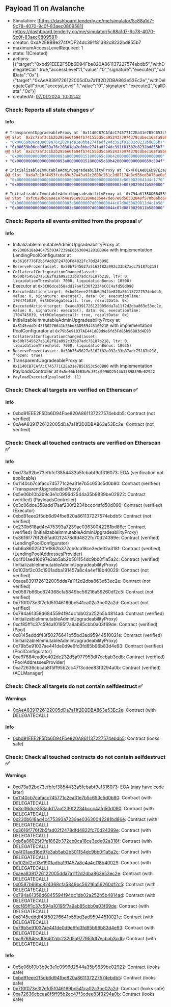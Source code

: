 ## Payload 11 on Avalanche

- Simulation: [https://dashboard.tenderly.co/me/simulator/5c88a1d7-9c78-4070-9c0f-83aec0809581](https://dashboard.tenderly.co/me/simulator/5c88a1d7-9c78-4070-9c0f-83aec0809581)
- creator: 0xdA2E8BBe274fADF24dc391f81382c8232bd855b7
- maximumAccessLevelRequired: 1
- state: 1(Created)
- actions: [{"target":"0xbd91EEE2F5Db6D94Fbe820A861137227574ebdb5","withDelegateCall":true,"accessLevel":1,"value":"0","signature":"execute()","callData":"0x"},{"target":"0xAeA8391726122005dDa7a11f2D2DBA863e53Ec2e","withDelegateCall":true,"accessLevel":1,"value":"0","signature":"execute()","callData":"0x"}]
- createdAt: [07/01/2024, 10:02:42](https://snowtrace.io/tx/0xac4cf1d5010af63d1377bbabc12d55af7bdcac4283c524e3a905bbbf2945c8d9)

### Check: Reports all state changes :white_check_mark:

#### Info


```diff
# TransparentUpgradeableProxy at `0x1140CB7CAfAcC745771C2Ea31e7B5C653c5d0B80` with implementation PayloadsController at `0x5e06b10B3b9c3E1c0996D2544A35B9839Be02922`
@@ Slot `0x2c72af3c1b2b2956e6f694fb741556d5ca9524373974378cdbec16afa8b84164` @@
- "0x00659b06ce00659a76c20201da2e8bbe274fadf24dc391f81382c8232bd855b7"
+ "0x00659b06ce00659a76c20301da2e8bbe274fadf24dc391f81382c8232bd855b7"
@@ Slot `0x2c72af3c1b2b2956e6f694fb741556d5ca9524373974378cdbec16afa8b84165` @@
- "0x000000000000000000093a8000000151800065c89b4200000000000000000000"
+ "0x000000000000000000093a8000000151800065c89b42000000000000659c584f"
```

```diff
# InitializableImmutableAdminUpgradeabilityProxy at `0x4F01AeD16D97E3aB5ab2B501154DC9bb0F1A5A2C` with implementation unknown contract name at `0x102Bf2C03c1901AdBA191457A8c4A4eF18b40029`
@@ Slot `0xda7c10f4453fcde69e37a43a92c2608c261c2d87174e8c956ed3075ae0e388a6` @@
- "0x0000000000000000000000000000000000000000000003e8050829041d4c1770"
+ "0x0000000000000000000000000000000000000000000003e8070829041b580000"
```

```diff
# InitializableImmutableAdminUpgradeabilityProxy at `0x794a61358D6845594F94dc1DB02A252b5b4814aD` with implementation Pool at `0xCf85FF1c37c594a10195F7A9Ab85CBb0a03f69dE`
@@ Slot `0xfc020bc8a9e1e7b4e191e9312848e35e47de67e0d56332848f570b6ebc6ca973` @@
- "0x000000000000000000000003e80000007d000000044c07d0850829811d4c1b58"
+ "0x000000000000000000000003e80000007d000000044c07d0870829811b580000"
```


### Check: Reports all events emitted from the proposal :white_check_mark:

#### Info

- InitializableImmutableAdminUpgradeabilityProxy at `0x230B618aD4C475393A7239aE03630042281BD86e` with implementation LendingPoolConfigurator at `0x3616f776F2b5fAd02F2478DFd4822Fc70d24399E`
- `ReserveFrozen(asset: 0x50b7545627a5162f82a992c33b87adc75187b218)`
- `CollateralConfigurationChanged(asset: 0x50b7545627a5162f82a992c33b87adc75187b218, ltv: 0, liquidationThreshold: 7000, liquidationBonus: 10500)`
- Executor at `0x3C06dce358add17aAf230f2234bCCC4afd50d090`
- `ExecutedAction(target: 0xbd91eee2f5db6d94fbe820a861137227574ebdb5, value: 0, signature: execute(), data: 0x, executionTime: 1704745039, withDelegatecall: true, resultData: 0x)`
- `ExecutedAction(target: 0xaea8391726122005dda7a11f2d2dba863e53ec2e, value: 0, signature: execute(), data: 0x, executionTime: 1704745039, withDelegatecall: true, resultData: 0x)`
- InitializableImmutableAdminUpgradeabilityProxy at `0x8145eddDf43f50276641b55bd3AD95944510021E` with implementation PoolConfigurator at `0x79b5e91037AE441dE0d9e6fd3Fd85b96B83d4E93`
- `CollateralConfigurationChanged(asset: 0x50b7545627a5162f82a992c33b87adc75187b218, ltv: 0, liquidationThreshold: 7000, liquidationBonus: 10625)`
- `ReserveFrozen(asset: 0x50b7545627a5162f82a992c33b87adc75187b218, frozen: true)`
- TransparentUpgradeableProxy at `0x1140CB7CAfAcC745771C2Ea31e7B5C653c5d0B80` with implementation PayloadsController at `0x5e06b10B3b9c3E1c0996D2544A35B9839Be02922`
- `PayloadExecuted(payloadId: 11)`

### Check: Check all targets are verified on Etherscan :white_check_mark:

#### Info

- 0xbd91EEE2F5Db6D94Fbe820A861137227574ebdb5: Contract (not verified)
- 0xAeA8391726122005dDa7a11f2D2DBA863e53Ec2e: Contract (not verified)

### Check: Check all touched contracts are verified on Etherscan :white_check_mark:

#### Info

- 0xd73a92be73efbfcf3854433a5fcbabf9c1316073: EOA (verification not applicable)
- 0x1140cb7cafacc745771c2ea31e7b5c653c5d0b80: Contract (verified) (TransparentUpgradeableProxy)
- 0x5e06b10b3b9c3e1c0996d2544a35b9839be02922: Contract (verified) (PayloadsController)
- 0x3c06dce358add17aaf230f2234bccc4afd50d090: Contract (verified) (Executor)
- 0xbd91eee2f5db6d94fbe820a861137227574ebdb5: Contract (not verified)
- 0x230b618ad4c475393a7239ae03630042281bd86e: Contract (verified) (InitializableImmutableAdminUpgradeabilityProxy)
- 0x3616f776f2b5fad02f2478dfd4822fc70d24399e: Contract (verified) (LendingPoolConfigurator)
- 0xb6a86025f0fe1862b372cb0ca18ce3ede02a318f: Contract (verified) (LendingPoolAddressesProvider)
- 0x4f01aed16d97e3ab5ab2b501154dc9bb0f1a5a2c: Contract (verified) (InitializableImmutableAdminUpgradeabilityProxy)
- 0x102bf2c03c1901adba191457a8c4a4ef18b40029: Contract (not verified)
- 0xaea8391726122005dda7a11f2d2dba863e53ec2e: Contract (not verified)
- 0x0587b66bc824368cfa5849bc56216a59260df2c5: Contract (not verified)
- 0x7f0f073e3f7e1d5f046169bc541ca02a3be02a2d: Contract (not verified)
- 0x794a61358d6845594f94dc1db02a252b5b4814ad: Contract (verified) (InitializableImmutableAdminUpgradeabilityProxy)
- 0xcf85ff1c37c594a10195f7a9ab85cbb0a03f69de: Contract (verified) (Pool)
- 0x8145edddf43f50276641b55bd3ad95944510021e: Contract (verified) (InitializableImmutableAdminUpgradeabilityProxy)
- 0x79b5e91037ae441de0d9e6fd3fd85b96b83d4e93: Contract (verified) (PoolConfigurator)
- 0xa97684ead0e402dc232d5a977953df7ecbab3cdb: Contract (verified) (PoolAddressesProvider)
- 0xa72636cbcaa8f5ff95b2cc47f3cdee83f3294a0b: Contract (verified) (ACLManager)

### Check: Check all targets do not contain selfdestruct :white_check_mark:

#### Warnings

- [0xAeA8391726122005dDa7a11f2D2DBA863e53Ec2e](https://snowtrace.io/address/0xAeA8391726122005dDa7a11f2D2DBA863e53Ec2e): Contract (with DELEGATECALL)

#### Info

- [0xbd91EEE2F5Db6D94Fbe820A861137227574ebdb5](https://snowtrace.io/address/0xbd91EEE2F5Db6D94Fbe820A861137227574ebdb5): Contract (looks safe)

### Check: Check all touched contracts do not contain selfdestruct :white_check_mark:

#### Warnings

- [0xd73a92be73efbfcf3854433a5fcbabf9c1316073](https://snowtrace.io/address/0xd73a92be73efbfcf3854433a5fcbabf9c1316073): EOA (may have code later)
- [0x1140cb7cafacc745771c2ea31e7b5c653c5d0b80](https://snowtrace.io/address/0x1140cb7cafacc745771c2ea31e7b5c653c5d0b80): Contract (with DELEGATECALL)
- [0x3c06dce358add17aaf230f2234bccc4afd50d090](https://snowtrace.io/address/0x3c06dce358add17aaf230f2234bccc4afd50d090): Contract (with DELEGATECALL)
- [0x230b618ad4c475393a7239ae03630042281bd86e](https://snowtrace.io/address/0x230b618ad4c475393a7239ae03630042281bd86e): Contract (with DELEGATECALL)
- [0x3616f776f2b5fad02f2478dfd4822fc70d24399e](https://snowtrace.io/address/0x3616f776f2b5fad02f2478dfd4822fc70d24399e): Contract (with DELEGATECALL)
- [0xb6a86025f0fe1862b372cb0ca18ce3ede02a318f](https://snowtrace.io/address/0xb6a86025f0fe1862b372cb0ca18ce3ede02a318f): Contract (with DELEGATECALL)
- [0x4f01aed16d97e3ab5ab2b501154dc9bb0f1a5a2c](https://snowtrace.io/address/0x4f01aed16d97e3ab5ab2b501154dc9bb0f1a5a2c): Contract (with DELEGATECALL)
- [0x102bf2c03c1901adba191457a8c4a4ef18b40029](https://snowtrace.io/address/0x102bf2c03c1901adba191457a8c4a4ef18b40029): Contract (with DELEGATECALL)
- [0xaea8391726122005dda7a11f2d2dba863e53ec2e](https://snowtrace.io/address/0xaea8391726122005dda7a11f2d2dba863e53ec2e): Contract (with DELEGATECALL)
- [0x0587b66bc824368cfa5849bc56216a59260df2c5](https://snowtrace.io/address/0x0587b66bc824368cfa5849bc56216a59260df2c5): Contract (with DELEGATECALL)
- [0x794a61358d6845594f94dc1db02a252b5b4814ad](https://snowtrace.io/address/0x794a61358d6845594f94dc1db02a252b5b4814ad): Contract (with DELEGATECALL)
- [0xcf85ff1c37c594a10195f7a9ab85cbb0a03f69de](https://snowtrace.io/address/0xcf85ff1c37c594a10195f7a9ab85cbb0a03f69de): Contract (with DELEGATECALL)
- [0x8145edddf43f50276641b55bd3ad95944510021e](https://snowtrace.io/address/0x8145edddf43f50276641b55bd3ad95944510021e): Contract (with DELEGATECALL)
- [0x79b5e91037ae441de0d9e6fd3fd85b96b83d4e93](https://snowtrace.io/address/0x79b5e91037ae441de0d9e6fd3fd85b96b83d4e93): Contract (with DELEGATECALL)
- [0xa97684ead0e402dc232d5a977953df7ecbab3cdb](https://snowtrace.io/address/0xa97684ead0e402dc232d5a977953df7ecbab3cdb): Contract (with DELEGATECALL)

#### Info

- [0x5e06b10b3b9c3e1c0996d2544a35b9839be02922](https://snowtrace.io/address/0x5e06b10b3b9c3e1c0996d2544a35b9839be02922): Contract (looks safe)
- [0xbd91eee2f5db6d94fbe820a861137227574ebdb5](https://snowtrace.io/address/0xbd91eee2f5db6d94fbe820a861137227574ebdb5): Contract (looks safe)
- [0x7f0f073e3f7e1d5f046169bc541ca02a3be02a2d](https://snowtrace.io/address/0x7f0f073e3f7e1d5f046169bc541ca02a3be02a2d): Contract (looks safe)
- [0xa72636cbcaa8f5ff95b2cc47f3cdee83f3294a0b](https://snowtrace.io/address/0xa72636cbcaa8f5ff95b2cc47f3cdee83f3294a0b): Contract (looks safe)


